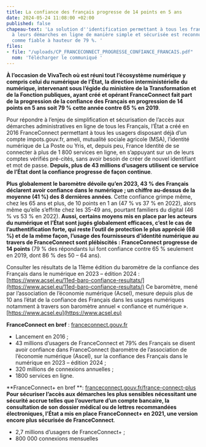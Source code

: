 ```yaml
---
title: La confiance des français progresse de 14 points en 5 ans
date: 2024-05-24 11:08:00 +02:00
published: false
chapeau-text: 'La solution d''identification permettant à tous les français d''accéder
  à leurs démarches en ligne de manière simple et sécurisée est reconnue par les français
  comme fiable à hauteur de 79 %. '
files:
- file: "/uploads/CP_FRANCECONNECT_PROGRESSE_CONFIANCE_FRANCAIS.pdf"
  nom: 'Télécharger le communiqué '
---
```


**À l’occasion de VivaTech où est réuni tout l’écosystème numérique y compris celui du 
numérique de l’État, la direction interministérielle du numérique, intervenant sous 
l’égide du ministère de la Transformation et de la Fonction publiques, ayant créé et 
opérant FranceConnect fait part de la progression de la confiance des Français en 
progression de 14 points en 5 ans soit 79 % cette année contre 65 % en 2019**.

Pour répondre à l’enjeu de simplification et sécurisation de l’accès aux démarches 
administratives en ligne de tous les Français, l’État a créé en 2016 FranceConnect permettant 
à tous les usagers disposant déjà d’un compte impots.gouv.fr, ameli, mutualité sociale agricole 
(MSA), l’identité numérique de La Poste ou Yris, et, depuis peu, France Identité de se connecter 
à plus de 1 800 services en ligne, en s’appuyant sur un de leurs comptes vérifiés pré-cités, 
sans avoir besoin de créer de nouvel identifiant et mot de passe. **Depuis, plus de 43 millions 
d’usagers utilisent ce service de l’État dont la confiance progresse de façon continue**.

**Plus globalement le baromètre dévoile qu’en 2023, 43 % des Français déclarent avoir 
confiance dans le numérique ; un chiffre au-dessus de la moyenne (41 %) des 8 dernières 
années**. Cette confiance grimpe même, chez les 65 ans et plus, de 10 points en 1 an (47 % vs 
37 % en 2022), alors même qu’elle s’effrite chez les 35-49 ans, pourtant familiers du digital (46 
% vs 53 % en 2022). **Aussi, certains moyens mis en place par les acteurs du numérique 
et l’État sont jugés globalement efficaces, c’est le cas de l’authentification forte, qui reste 
l’outil de protection le plus apprécié (68 %) et de la même façon, l’usage des fournisseurs 
d’identité numérique au travers de FranceConnect sont plébiscités : FranceConnect 
progresse de 14 points** (79 % des répondants lui font confiance contre 65 % seulement en 
2019, dont 86 % des 50 – 64 ans).

Consulter les résultats de la 11ème édition du baromètre de la confiance des Français dans le 
numérique en 2023 – édition 2024 : [https://www.acsel.eu/11ed-baro-confiance-resultats/](https://www.acsel.eu/11ed-baro-confiance-resultats/)
Ce baromètre, mené par l’association de l’économie numérique (Acsel), mesure depuis plus 
de 10 ans l’état de la confiance des Français dans les usages numériques notamment à 
travers son baromètre annuel « confiance et numérique ». [https://www.acsel.eu](https://www.acsel.eu)

**FranceConnect en bref** : [franceconnect.gouv.fr](https://franceconnect.gouv.fr/)
* Lancement en 2016 ;
* 43 millions d’usagers de FranceConnect et 79% des Français se disent avoir 
confiance dans FranceConnect (baromètre de l’association de l’économie numérique 
(Ascel), sur la confiance des Français dans le numérique en 2023 – édition 2024 ; 
* 320 millions de connexions annuelles ; 
* 1800 services en ligne.

**FranceConnect+ en bref **: [franceconnect.gouv.fr/france-connect-plus](http://franceconnect.gouv.fr/france-connect-plus)
**Pour sécuriser l’accès aux démarches les plus sensibles nécessitant une sécurité 
accrue telles que l’ouverture d’un compte bancaire, la consultation de son dossier 
médical ou de lettres recommandées électroniques, l’État a mis en place
FranceConnect+ en 2021, une version encore plus sécurisée de FranceConnect**.
* 2,7 millions d’usagers de FranceConnect+ ; 
* 800 000 connexions mensuelles